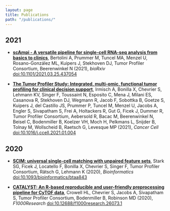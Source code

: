 ```yaml
---
layout: page
title: Publications
path: "/publications/"
---
```


<!-- Please add publications in the same format and including all components as the exisiting // add the newest on top -->

## 2021

* **[scAmpi - A versatile pipeline for single-cell RNA-seq analysis from basics to clinics](/tu-pro_website/publications/scampi/)**, Bertolini A, Prummer M, Tuncel MA, Menzel U, Rosano-González ML, Kuipers J, Stekhoven DJ, Tumor Profiler Consortium, Beerenwinkel N (2021), _bioRxiv_ [doi:10.1101/2021.03.25.437054](https://doi.org/10.1101/2021.03.25.437054)

* **[The Tumor Profiler Study: Integrated, multi-​omic, functional tumor profiling for clinical decision support](/tu-pro_website/publications/tupro_design/)**, Irmisch A, Bonilla X, Chevrier S, Lehmann KV, Singer F, Toussaint N, Esposito C, Mena J, Milani ES, Casanova R, Stekhoven DJ, Wegmann R, Jacob F, Sobottka B, Goetze S, Kuipers J, del Castillo JS, Prummer P, Tuncel M, Menzel U, Jacobs A, Engler S, Sivapatham S, Frei A, Holtackers R, Gut G, Ficek J, Dummer R, Tumor Profiler Consortium, Aebersold R, Bacac M, Beerenwinkel N, Beisel C, Bodenmiller B, Koelzer VH, Moch H, Pelkmans L, Snijder B, Tolnay M, Wollscheid B, Raetsch G, Levesque MP (2021), _Cancer Cell_ [doi:10.1016/j.ccell.2021.01.004](https://doi.org/10.1016/j.ccell.2021.01.004)

## 2020

* **[SCIM: universal single-cell matching with unpaired feature sets](/tu-pro_website/publications/scim/)**, Stark SG, Ficek J, Locatello F, Bonilla X, Chevrier S, Singer F, Tumor Profiler Consortium, Rätsch G,  Lehmann K (2020), _Bioinformatics_ [doi:10.1093/bioinformatics/btaa843](https://doi.org/10.1093/bioinformatics/btaa843)

* **[CATALYST: An R-based reproducible and user-friendly preprocessing pipeline for CyTOF data](/tu-pro.ch/publications/catalyst/)**, Crowell HL, Chevrier S, Jacobs A,  Sivapatham S, Tumor Profiler Consortium, Bodenmiller B, Robinson MD (2020), _F1000Research_ [doi:10.12688/f1000research.26073.1](https://doi.org/10.12688/f1000research.26073.1)
